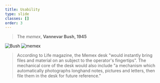 ```yaml
---
title: Usability
type: slide
classes: []
order: 3
---
```


> The *memex*, **Vannevar Bush, 1945**

![Bush](https://upload.wikimedia.org/wikipedia/commons/e/ea/Vannevar_Bush_portrait.jpg)
![memex](https://media.defense.gov/2015/Mar/02/2001104527/1280/1280/0/272765-D-GMF97-885.jpg)
<!-- ![As we may think](https://upload.wikimedia.org/wikipedia/commons/7/7f/The_Memex_%283002477109%29.jpg) -->

> According to Life magazine, the Memex desk "would instantly bring files and material on an subject to the operator's fingertips". The mechanical core of the desk would also include "a mechanism which automatically photographs longhand notes, pictures and letters, then file them in the desk for future reference."